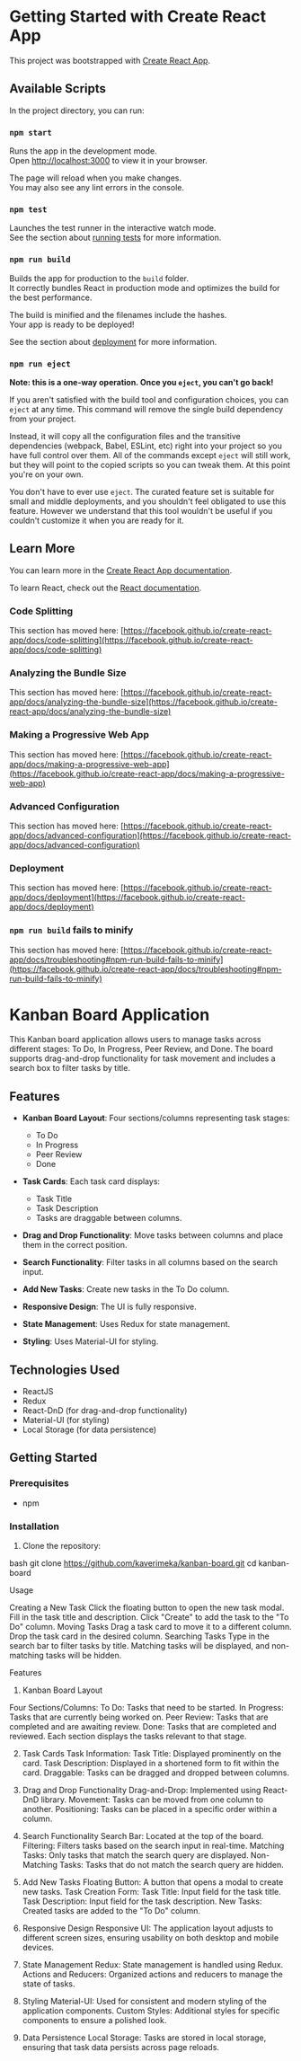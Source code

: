 # Getting Started with Create React App

This project was bootstrapped with [Create React App](https://github.com/facebook/create-react-app).

## Available Scripts

In the project directory, you can run:

### `npm start`

Runs the app in the development mode.\
Open [http://localhost:3000](http://localhost:3000) to view it in your browser.

The page will reload when you make changes.\
You may also see any lint errors in the console.

### `npm test`

Launches the test runner in the interactive watch mode.\
See the section about [running tests](https://facebook.github.io/create-react-app/docs/running-tests) for more information.

### `npm run build`

Builds the app for production to the `build` folder.\
It correctly bundles React in production mode and optimizes the build for the best performance.

The build is minified and the filenames include the hashes.\
Your app is ready to be deployed!

See the section about [deployment](https://facebook.github.io/create-react-app/docs/deployment) for more information.

### `npm run eject`

**Note: this is a one-way operation. Once you `eject`, you can't go back!**

If you aren't satisfied with the build tool and configuration choices, you can `eject` at any time. This command will remove the single build dependency from your project.

Instead, it will copy all the configuration files and the transitive dependencies (webpack, Babel, ESLint, etc) right into your project so you have full control over them. All of the commands except `eject` will still work, but they will point to the copied scripts so you can tweak them. At this point you're on your own.

You don't have to ever use `eject`. The curated feature set is suitable for small and middle deployments, and you shouldn't feel obligated to use this feature. However we understand that this tool wouldn't be useful if you couldn't customize it when you are ready for it.

## Learn More

You can learn more in the [Create React App documentation](https://facebook.github.io/create-react-app/docs/getting-started).

To learn React, check out the [React documentation](https://reactjs.org/).

### Code Splitting

This section has moved here: [https://facebook.github.io/create-react-app/docs/code-splitting](https://facebook.github.io/create-react-app/docs/code-splitting)

### Analyzing the Bundle Size

This section has moved here: [https://facebook.github.io/create-react-app/docs/analyzing-the-bundle-size](https://facebook.github.io/create-react-app/docs/analyzing-the-bundle-size)

### Making a Progressive Web App

This section has moved here: [https://facebook.github.io/create-react-app/docs/making-a-progressive-web-app](https://facebook.github.io/create-react-app/docs/making-a-progressive-web-app)

### Advanced Configuration

This section has moved here: [https://facebook.github.io/create-react-app/docs/advanced-configuration](https://facebook.github.io/create-react-app/docs/advanced-configuration)

### Deployment

This section has moved here: [https://facebook.github.io/create-react-app/docs/deployment](https://facebook.github.io/create-react-app/docs/deployment)

### `npm run build` fails to minify

This section has moved here: [https://facebook.github.io/create-react-app/docs/troubleshooting#npm-run-build-fails-to-minify](https://facebook.github.io/create-react-app/docs/troubleshooting#npm-run-build-fails-to-minify)




# Kanban Board Application

This Kanban board application allows users to manage tasks across different stages: To Do, In Progress, Peer Review, and Done. The board supports drag-and-drop functionality for task movement and includes a search box to filter tasks by title.

## Features

- **Kanban Board Layout**: Four sections/columns representing task stages:
  - To Do
  - In Progress
  - Peer Review
  - Done

- **Task Cards**: Each task card displays:

  - Task Title
  - Task Description
  - Tasks are draggable between columns.

- **Drag and Drop Functionality**: Move tasks between columns and place them in the correct position.
- **Search Functionality**: Filter tasks in all columns based on the search input.
- **Add New Tasks**: Create new tasks in the To Do column.
- **Responsive Design**: The UI is fully responsive.
- **State Management**: Uses Redux for state management.
- **Styling**: Uses Material-UI for styling.

## Technologies Used

- ReactJS
- Redux
- React-DnD (for drag-and-drop functionality)
- Material-UI (for styling)
- Local Storage (for data persistence)

## Getting Started

### Prerequisites

- npm 

### Installation

1. Clone the repository:

bash
git clone https://github.com/kaverimeka/kanban-board.git
cd kanban-board

Usage

Creating a New Task
Click the floating button to open the new task modal.
Fill in the task title and description.
Click "Create" to add the task to the "To Do" column.
Moving Tasks
Drag a task card to move it to a different column.
Drop the task card in the desired column.
Searching Tasks
Type in the search bar to filter tasks by title.
Matching tasks will be displayed, and non-matching tasks will be hidden.

Features

1. Kanban Board Layout

Four Sections/Columns:
To Do: Tasks that need to be started.
In Progress: Tasks that are currently being worked on.
Peer Review: Tasks that are completed and are awaiting review.
Done: Tasks that are completed and reviewed.
Each section displays the tasks relevant to that stage.

2. Task Cards
Task Information:
Task Title: Displayed prominently on the card.
Task Description: Displayed in a shortened form to fit within the card.
Draggable: Tasks can be dragged and dropped between columns.

3. Drag and Drop Functionality
Drag-and-Drop: Implemented using React-DnD library.
Movement: Tasks can be moved from one column to another.
Positioning: Tasks can be placed in a specific order within a column.

4. Search Functionality
Search Bar: Located at the top of the board.
Filtering: Filters tasks based on the search input in real-time.
Matching Tasks: Only tasks that match the search query are displayed.
Non-Matching Tasks: Tasks that do not match the search query are hidden.

5. Add New Tasks
Floating Button: A button that opens a modal to create new tasks.
Task Creation Form:
Task Title: Input field for the task title.
Task Description: Input field for the task description.
New Tasks: Created tasks are added to the "To Do" column.

6. Responsive Design
Responsive UI: The application layout adjusts to different screen sizes, ensuring usability on both desktop and mobile devices.

7. State Management
Redux: State management is handled using Redux.
Actions and Reducers: Organized actions and reducers to manage the state of tasks.

8. Styling
Material-UI: Used for consistent and modern styling of the application components.
Custom Styles: Additional styles for specific components to ensure a polished look.

9. Data Persistence
Local Storage: Tasks are stored in local storage, ensuring that task data persists across page reloads.